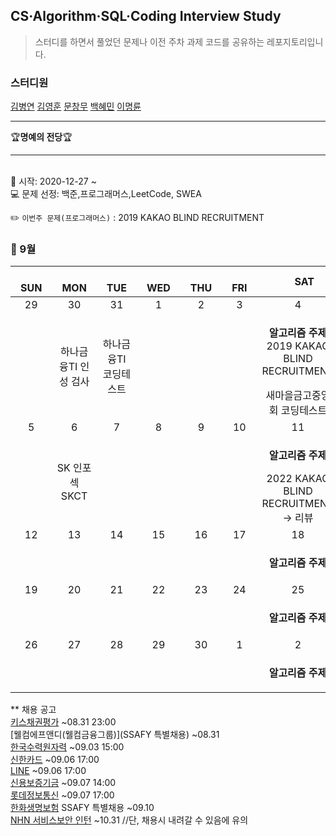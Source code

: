 ## CS·Algorithm·SQL·Coding Interview Study
<blockquote>스터디를 하면서 풀었던 문제나 이전 주차 과제 코드를 공유하는 레포지토리입니다.</blockquote>

### 스터디원

[김병연](https://github.com/whyWhale) [김영훈](https://github.com/kim0hoon) [문창무](https://github.com/ChangmooMoon) [백혜민](https://github.com/HyeminBaek) [이명륜](https://github.com/auddl0756)

<hr>
🏆<b>명예의 전당</b>🏆

<hr>

<br> 📌 시작: 2020-12-27 ~
<br> 💻 문제 선정: 백준,프로그래머스,LeetCode, SWEA

✏️ `이번주 문제(프로그래머스)` : 2019 KAKAO BLIND RECRUITMENT

<h3> 📅 9월 </h3>


|　  SUN　  |　  MON　  |　  TUE　  |　  WED　  |　  THU　  |　  FRI　  |　  SAT　  |
|:---:|:---:|:---:|:---:|:---:|:---:|:---:|
|   29   |   30   |   31   |   1   |   2   |   3   |   4   |
||하나금융TI 인성 검사|하나금융TI 코딩테스트||||<p><b>알고리즘 주제</b> 2019 KAKAO BLIND RECRUITMENT</p>새마을금고중앙회 코딩테스트|
|   5   |   6   |   7   |   8   |   9   |   10   |   11   |
||SK 인포섹 SKCT|||||<p><b>알고리즘 주제</b> </p>2022 KAKAO BLIND RECRUITMENT → 리뷰|
|   12   |   13   |   14   |   15   |   16   |   17   |   18   |
|    ||||||<p><b>알고리즘 주제</b> </p>|
|   19   |   20   |   21   |   22   |   23   |   24   |   25   |
|||||||<p><b>알고리즘 주제</b> </p>|
|   26   |   27   |   28   |   29   |   30   |   1   |   2   |
|||||||<p><b>알고리즘 주제</b></p>|


** 채용 공고
<br>[키스채권평가](https://kispricing.saramin.co.kr/_service/zlight/apply_site/apply/recruit_default.asp) ~08.31 23:00
<br>[웰컴에프앤디(웰컴금융그룹)](SSAFY 특별채용) ~08.31
<br>[한국수력원자력](https://www.khnp.co.kr/RECU_NEW/RECU_NEW?cmdn=NEW_BQ11) ~09.03 15:00
<br>[신한카드](http://shcard2.incruit.com/hire/viewhire.asp?projectid=104) ~09.06 17:00 
<br>[LINE](https://www.careers-2021-liner.com/) ~09.06 17:00
<br>[신용보증기금](https://kodit.saramin.co.kr/service/kodit/2146/applicant/apply/recruit_default.asp) ~09.07 14:00
<br>[롯데정보통신](https://recruit.lotte.co.kr/apply/announcement/detail/20288001?compcd=30007) ~09.07 17:00
<br>[한화생명보험](https://www.hanwhalife.com) SSAFY 특별채용 ~09.10
<br>[NHN 서비스보안 인턴](https://linkareer.com/activity/66687?utm_source=cafe_specup&utm_medium=weeklist_intern&utm_campaign=weekly_list) ~10.31 //단, 채용시 내려갈 수 있음에 유의
